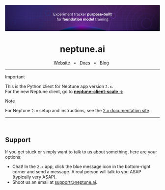 <div align="center">
    <img src="https://raw.githubusercontent.com/neptune-ai/neptune-client/assets/readme/Github-cover-022025.png" width="1500" />
 <h1>neptune.ai</h1>
</div>

<div align="center">
  <a href="https://neptune.ai/">Website</a>
  <span>&nbsp;&nbsp;•&nbsp;&nbsp;</span>
  <a href="https://docs.neptune.ai/">Docs</a>
  <span>&nbsp;&nbsp;•&nbsp;&nbsp;</span>
  <a href="https://neptune.ai/blog">Blog</a>
&nbsp;
  <hr />
</div>

> [!IMPORTANT]
> This is the Python client for Neptune app version `2.x`.<br/>
> For the new Neptune client, go to **[neptune-client-scale &rarr;][client]**

> [!NOTE]
> For Neptune `2.x` setup and instructions, see the [2.x documentation site][legacy-setup].
<hr />

&nbsp;
## Support

If you get stuck or simply want to talk to us about something, here are your options:
* Chat! In the `2.x` app, click the blue message icon in the bottom-right corner and send a message. A real person will talk to you ASAP (typically very ASAP).
* Shoot us an email at [support@neptune.ai](mailto:support@neptune.ai).
&nbsp;


[client]: https://github.com/neptune-ai/neptune-client-scale
[legacy-setup]: https://docs-legacy.neptune.ai/setup
